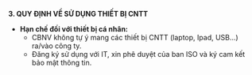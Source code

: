 **3. QUY ĐỊNH VỀ SỬ DỤNG THIẾT BỊ CNTT**
*   **Hạn chế đối với thiết bị cá nhân:**
    *   CBNV không tự ý mang các thiết bị CNTT (laptop, Ipad, USB...) ra/vào công ty.
    *   Đăng ký sử dụng với IT, xin phê duyệt của ban ISO và ký cam kết bảo mật thông tin.